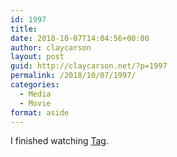 ```yaml
---
id: 1997
title: 
date: 2018-10-07T14:04:56+00:00
author: claycarson
layout: post
guid: http://claycarson.net/?p=1997
permalink: /2018/10/07/1997/
categories:
  - Media
  - Movie
format: aside
---
```

I finished watching [Tag](https://www.imdb.com/title/tt2854926/).